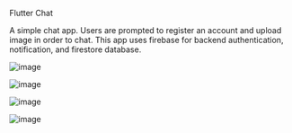 Flutter Chat

A simple chat app. Users are prompted to register an account and upload image in order to chat. This app uses firebase for backend authentication, notification, and firestore database.

![image](https://github.com/WinterAssassin/chat_app/assets/113152586/456e29ed-dd84-4fc9-9c7c-c327a9316a6e)

![image](https://github.com/WinterAssassin/chat_app/assets/113152586/961e7d97-162a-4122-8d1a-61d57707779f)

![image](https://github.com/WinterAssassin/chat_app/assets/113152586/1884b3fa-6ae0-434d-8c78-81eb7970f456)

![image](https://github.com/WinterAssassin/chat_app/assets/113152586/e33495b5-3cd4-41a4-93b6-26b30e462ad7)
